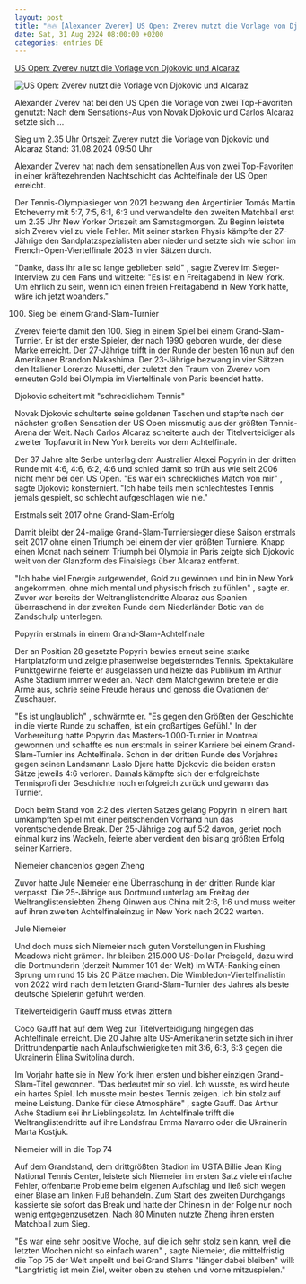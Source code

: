 ```yaml
---
layout: post
title: "🔥🔥 [Alexander Zverev] US Open: Zverev nutzt die Vorlage von Djokovic und Alcaraz"
date: Sat, 31 Aug 2024 08:00:00 +0200
categories: entries DE
---
```

[US Open: Zverev nutzt die Vorlage von Djokovic und Alcaraz](https://www.sportschau.de/tennis/us-open/zverev-nutzt-die-vorlage-von-djokovic-und-alcaraz,us-open-freitag-102.html)

![US Open: Zverev nutzt die Vorlage von Djokovic und Alcaraz](https://images.sportschau.de/image/99687e20-ec07-4c27-b498-69f3ec8319a7/AAABkacfE9o/AAABkZLhkrw/16x9-1280/alexander-zverev-732.jpg)

Alexander Zverev hat bei den US Open die Vorlage von zwei Top-Favoriten genutzt: Nach dem Sensations-Aus von Novak Djokovic und Carlos Alcaraz setzte sich ...

Sieg um 2.35 Uhr Ortszeit Zverev nutzt die Vorlage von Djokovic und Alcaraz Stand: 31.08.2024 09:50 Uhr

Alexander Zverev hat nach dem sensationellen Aus von zwei Top-Favoriten in einer kräftezehrenden Nachtschicht das Achtelfinale der US Open erreicht.

Der Tennis-Olympiasieger von 2021 bezwang den Argentinier Tomás Martin Etcheverry mit 5:7, 7:5, 6:1, 6:3 und verwandelte den zweiten Matchball erst um 2.35 Uhr New Yorker Ortszeit am Samstagmorgen. Zu Beginn leistete sich Zverev viel zu viele Fehler. Mit seiner starken Physis kämpfte der 27-Jährige den Sandplatzspezialisten aber nieder und setzte sich wie schon im French-Open-Viertelfinale 2023 in vier Sätzen durch.

"Danke, dass ihr alle so lange geblieben seid" , sagte Zverev im Sieger-Interview zu den Fans und witzelte: "Es ist ein Freitagabend in New York. Um ehrlich zu sein, wenn ich einen freien Freitagabend in New York hätte, wäre ich jetzt woanders."

100. Sieg bei einem Grand-Slam-Turnier

Zverev feierte damit den 100. Sieg in einem Spiel bei einem Grand-Slam-Turnier. Er ist der erste Spieler, der nach 1990 geboren wurde, der diese Marke erreicht. Der 27-Jährige trifft in der Runde der besten 16 nun auf den Amerikaner Brandon Nakashima. Der 23-Jährige bezwang in vier Sätzen den Italiener Lorenzo Musetti, der zuletzt den Traum von Zverev vom erneuten Gold bei Olympia im Viertelfinale von Paris beendet hatte.

Djokovic scheitert mit "schrecklichem Tennis"

Novak Djokovic schulterte seine goldenen Taschen und stapfte nach der nächsten großen Sensation der US Open missmutig aus der größten Tennis-Arena der Welt. Nach Carlos Alcaraz scheiterte auch der Titelverteidiger als zweiter Topfavorit in New York bereits vor dem Achtelfinale.

Der 37 Jahre alte Serbe unterlag dem Australier Alexei Popyrin in der dritten Runde mit 4:6, 4:6, 6:2, 4:6 und schied damit so früh aus wie seit 2006 nicht mehr bei den US Open. "Es war ein schreckliches Match von mir" , sagte Djokovic konsterniert. "Ich habe teils mein schlechtestes Tennis jemals gespielt, so schlecht aufgeschlagen wie nie."

Erstmals seit 2017 ohne Grand-Slam-Erfolg

Damit bleibt der 24-malige Grand-Slam-Turniersieger diese Saison erstmals seit 2017 ohne einen Triumph bei einem der vier größten Turniere. Knapp einen Monat nach seinem Triumph bei Olympia in Paris zeigte sich Djokovic weit von der Glanzform des Finalsiegs über Alcaraz entfernt.

"Ich habe viel Energie aufgewendet, Gold zu gewinnen und bin in New York angekommen, ohne mich mental und physisch frisch zu fühlen" , sagte er. Zuvor war bereits der Weltranglistendritte Alcaraz aus Spanien überraschend in der zweiten Runde dem Niederländer Botic van de Zandschulp unterlegen.

Popyrin erstmals in einem Grand-Slam-Achtelfinale

Der an Position 28 gesetzte Popyrin bewies erneut seine starke Hartplatzform und zeigte phasenweise begeisterndes Tennis. Spektakuläre Punktgewinne feierte er ausgelassen und heizte das Publikum im Arthur Ashe Stadium immer wieder an. Nach dem Matchgewinn breitete er die Arme aus, schrie seine Freude heraus und genoss die Ovationen der Zuschauer.

"Es ist unglaublich" , schwärmte er. "Es gegen den Größten der Geschichte in die vierte Runde zu schaffen, ist ein großartiges Gefühl." In der Vorbereitung hatte Popyrin das Masters-1.000-Turnier in Montreal gewonnen und schaffte es nun erstmals in seiner Karriere bei einem Grand-Slam-Turnier ins Achtelfinale. Schon in der dritten Runde des Vorjahres gegen seinen Landsmann Laslo Djere hatte Djokovic die beiden ersten Sätze jeweils 4:6 verloren. Damals kämpfte sich der erfolgreichste Tennisprofi der Geschichte noch erfolgreich zurück und gewann das Turnier.

Doch beim Stand von 2:2 des vierten Satzes gelang Popyrin in einem hart umkämpften Spiel mit einer peitschenden Vorhand nun das vorentscheidende Break. Der 25-Jährige zog auf 5:2 davon, geriet noch einmal kurz ins Wackeln, feierte aber verdient den bislang größten Erfolg seiner Karriere.

Niemeier chancenlos gegen Zheng

Zuvor hatte Jule Niemeier eine Überraschung in der dritten Runde klar verpasst. Die 25-Jährige aus Dortmund unterlag am Freitag der Weltranglistensiebten Zheng Qinwen aus China mit 2:6, 1:6 und muss weiter auf ihren zweiten Achtelfinaleinzug in New York nach 2022 warten.

Jule Niemeier

Und doch muss sich Niemeier nach guten Vorstellungen in Flushing Meadows nicht grämen. Ihr bleiben 215.000 US-Dollar Preisgeld, dazu wird die Dortmunderin (derzeit Nummer 101 der Welt) im WTA-Ranking einen Sprung um rund 15 bis 20 Plätze machen. Die Wimbledon-Viertelfinalistin von 2022 wird nach dem letzten Grand-Slam-Turnier des Jahres als beste deutsche Spielerin geführt werden.

Titelverteidigerin Gauff muss etwas zittern

Coco Gauff hat auf dem Weg zur Titelverteidigung hingegen das Achtelfinale erreicht. Die 20 Jahre alte US-Amerikanerin setzte sich in ihrer Drittrundenpartie nach Anlaufschwierigkeiten mit 3:6, 6:3, 6:3 gegen die Ukrainerin Elina Switolina durch.

Im Vorjahr hatte sie in New York ihren ersten und bisher einzigen Grand-Slam-Titel gewonnen. "Das bedeutet mir so viel. Ich wusste, es wird heute ein hartes Spiel. Ich musste mein bestes Tennis zeigen. Ich bin stolz auf meine Leistung. Danke für diese Atmosphäre" , sagte Gauff. Das Arthur Ashe Stadium sei ihr Lieblingsplatz. Im Achtelfinale trifft die Weltranglistendritte auf ihre Landsfrau Emma Navarro oder die Ukrainerin Marta Kostjuk.

Niemeier will in die Top 74

Auf dem Grandstand, dem drittgrößten Stadion im USTA Billie Jean King National Tennis Center, leistete sich Niemeier im ersten Satz viele einfache Fehler, offenbarte Probleme beim eigenen Aufschlag und ließ sich wegen einer Blase am linken Fuß behandeln. Zum Start des zweiten Durchgangs kassierte sie sofort das Break und hatte der Chinesin in der Folge nur noch wenig entgegenzusetzen. Nach 80 Minuten nutzte Zheng ihren ersten Matchball zum Sieg.

"Es war eine sehr positive Woche, auf die ich sehr stolz sein kann, weil die letzten Wochen nicht so einfach waren" , sagte Niemeier, die mittelfristig die Top 75 der Welt anpeilt und bei Grand Slams "länger dabei bleiben" will: "Langfristig ist mein Ziel, weiter oben zu stehen und vorne mitzuspielen."

